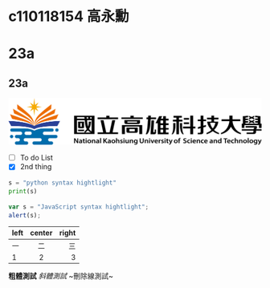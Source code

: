# c110118154 高永勳
# 23a
## 23a
![NKUST](nkust.png "高科大")
- [ ] To do List
- [x] 2nd thing
```python
s = "python syntax hightlight"
print(s)
```
```js
var s = "JavaScript syntax hightlight";
alert(s);
```
| left  | center | right |
| :-----| :----: | ----: |
| 一 | 二 | 三 |
| 1 | 2 | 3 |
**粗體測試**
*斜體測試*
~刪除線測試~
